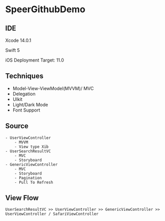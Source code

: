 # SpeerGithubDemo

## IDE

Xcode 14.0.1

Swift 5

iOS Deployment Target: 11.0

## Techniques

- Model-View-ViewModel(MVVM)/ MVC
- Delegation
- UIkit
- Light/Dark Mode
- Font Support

## Source
    - UserViewController
        - MVVM
        - View type Xib
    - UserSearchResultVC
        - MVC
        - Storyboard
    - GenericViewController
        - MVC
        - Storyboard
        - Pagination
        - Pull To Refresh
        
## View Flow
    UserSearchResultVC >> UserViewController >> GenericViewController >>  UserViewController / SafariViewController
